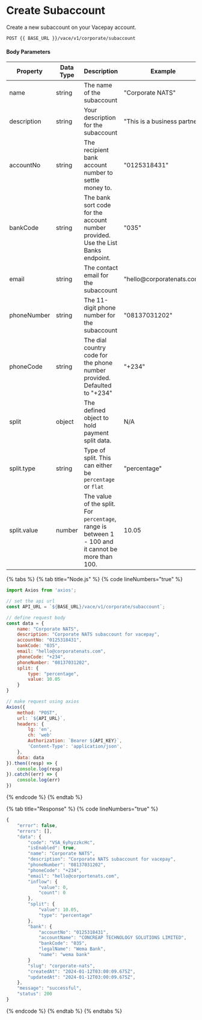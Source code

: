 # Create Subaccount

Create a new subaccount on your Vacepay account.

```
POST {{ BASE_URL }}/vace/v1/corporate/subaccount
```

#### Body Parameters

<table><thead><tr><th width="135">Property</th><th width="114">Data Type</th><th width="283">Description</th><th width="190">Example</th><th>Required</th></tr></thead><tbody><tr><td>name</td><td>string</td><td>The name of the subaccount</td><td>"Corporate NATS"</td><td>Yes</td></tr><tr><td>description</td><td>string</td><td>Your description for the subaccount</td><td>"This is a business partner"</td><td>No</td></tr><tr><td>accountNo</td><td>string</td><td>The recipient bank account number to settle money to.</td><td>"0125318431"</td><td>Yes</td></tr><tr><td>bankCode</td><td>string</td><td>The bank sort code for the account number provided. Use the List Banks endpoint.</td><td>"035"</td><td>Yes</td></tr><tr><td>email</td><td>string</td><td>The contact email for the subaccount</td><td>"hello@corporatenats.com"</td><td>Yes</td></tr><tr><td>phoneNumber</td><td>string</td><td>The 11-digit phone number for the subaccount</td><td>"08137031202"</td><td>Yes</td></tr><tr><td>phoneCode</td><td>string</td><td>The dial country code for the phone number provided. Defaulted to "+234"</td><td>"+234"</td><td>Yes</td></tr><tr><td>split</td><td>object</td><td>The defined object to hold payment split data.</td><td>N/A</td><td>Yes</td></tr><tr><td>split.type</td><td>string</td><td>Type of split. This can either be <code>percentage</code> or <code>flat</code></td><td>"percentage"</td><td>Yes</td></tr><tr><td>split.value</td><td>number</td><td>The value of the split. For <code>percentage</code>, range is between 1 - 100 and it cannot be more than 100. </td><td>10.05</td><td>Yes</td></tr></tbody></table>

{% tabs %}
{% tab title="Node.js" %}
{% code lineNumbers="true" %}
```javascript
import Axios from 'axios';

// set the api url
const API_URL = `${BASE_URL}/vace/v1/corporate/subaccount`;

// define request body
const data = {
    name: "Corporate NATS", 
    description: "Corporate NATS subaccount for vacepay", 
    accountNo: "0125318431", 
    bankCode: "035", 
    email: "hello@corporatenats.com", 
    phoneCode: "+234", 
    phoneNumber: "08137031202", 
    split: {
        type: "percentage",
        value: 10.05
    }
}

// make request using axios
Axios({
    method: "POST",
    url: `${API_URL}`,
    headers: {
        lg: 'en',
        ch: 'web'
        Authorization: `Bearer ${API_KEY}`,
        'Content-Type': 'application/json',
    },
    data: data
}).then((resp) => {
    console.log(resp)
}).catch((err) => {
    console.log(err)
})
```
{% endcode %}
{% endtab %}

{% tab title="Response" %}
{% code lineNumbers="true" %}
```javascript
{
    "error": false,
    "errors": [],
    "data": {
        "code": "VSA_6yhyzzkcHc",
        "isEnabled": true,
        "name": "Corporate NATS",
        "description": "Corporate NATS subaccount for vacepay",
        "phoneNumber": "08137031202",
        "phoneCode": "+234",
        "email": "hello@corportenats.com",
        "inflow": {
            "value": 0,
            "count": 0
        },
        "split": {
            "value": 10.05,
            "type": "percentage"
        },
        "bank": {
            "accountNo": "0125318431",
            "accountName": "CONCREAP TECHNOLOGY SOLUTIONS LIMITED",
            "bankCode": "035",
            "legalName": "Wema Bank",
            "name": "wema bank"
        }
        "slug": "corporate-nats",
        "createdAt": "2024-01-12T03:00:09.675Z",
        "updatedAt": "2024-01-12T03:00:09.675Z",
    },
    "message": "successful",
    "status": 200
}
```
{% endcode %}
{% endtab %}
{% endtabs %}
